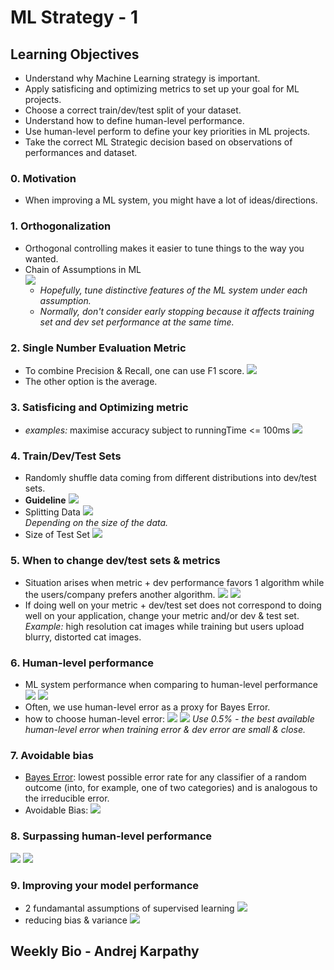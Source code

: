 # ML Strategy - 1  

## Learning Objectives
* Understand why Machine Learning strategy is important. 
* Apply satisficing and optimizing metrics to set up your goal for ML projects. 
* Choose a correct train/dev/test split of your dataset. 
* Understand how to define human-level performance. 
* Use human-level perform to define your key priorities in ML projects. 
* Take the correct ML Strategic decision based on observations of performances and dataset. 

### 0. Motivation
* When improving a ML system, you might have a lot of ideas/directions. 

### 1. Orthogonalization
* Orthogonal controlling makes it easier to tune things to the way you wanted. 
* Chain of Assumptions in ML  
![](./img/wk01_chain_of_ass.png)  
	* _Hopefully, tune distinctive features of the ML system under each assumption._
	* _Normally, don't consider early stopping because it affects training set and dev set performance at the same time._

### 2. Single Number Evaluation Metric
* To combine Precision & Recall, one can use F1 score. 
![](./img/wk01_F1_score.png)
* The other option is the average. 

### 3. Satisficing and Optimizing metric
* _examples:_ maximise accuracy subject to runningTime <= 100ms
![](./img/wk01_SO_metric.png) 

### 4. Train/Dev/Test Sets
* Randomly shuffle data coming from different distributions into dev/test sets. 
* __Guideline__
![](./img/wk01_set_guideline.png) 
* Splitting Data
![](./img/wk01_splitting_data.png)  
_Depending on the size of the data._
* Size of Test Set
![](./img/wk01_test_size.png)  

### 5. When to change dev/test sets & metrics
* Situation arises when metric + dev performance favors 1 algorithm while the users/company prefers another algorithm. 
![](./img/wk01_metric_change.png)
![](./img/wk01_ortho_metric_change.png)
* If doing well on your metric + dev/test set does not correspond to doing well on your application, change your metric and/or dev & test set. _Example:_ high resolution cat images while training but users upload blurry, distorted cat images. 

### 6. Human-level performance 
* ML system performance when comparing to human-level performance
![](./img/wk01_human_level.png)
![](./img/wk01_human_level2.png)
* Often, we use human-level error as a proxy for Bayes Error. 
* how to choose human-level error: 
![](./img/wk01_human_level_error_eg.png) 
![](./img/wk01_human_level_error_eg2.png) 
_Use 0.5% - the best available human-level error when training error & dev error are small & close._

### 7. Avoidable bias
* [Bayes Error](https://en.wikipedia.org/wiki/Bayes_error_rate): lowest possible error rate for any classifier of a random outcome (into, for example, one of two categories) and is analogous to the irreducible error. 
* Avoidable Bias: 
![](./img/wk01_avoidable_bias.png) 

### 8. Surpassing human-level performance
![](./img/wk01_surpassing_human.png)
![](./img/wk01_surpassing_examples.png)

### 9. Improving your model performance
* 2 fundamantal assumptions of supervised learning
![](./img/wk01_2_assumptions.png)
* reducing bias & variance
![](./img/wk01_bias_variance.png) 


## Weekly Bio - Andrej Karpathy

